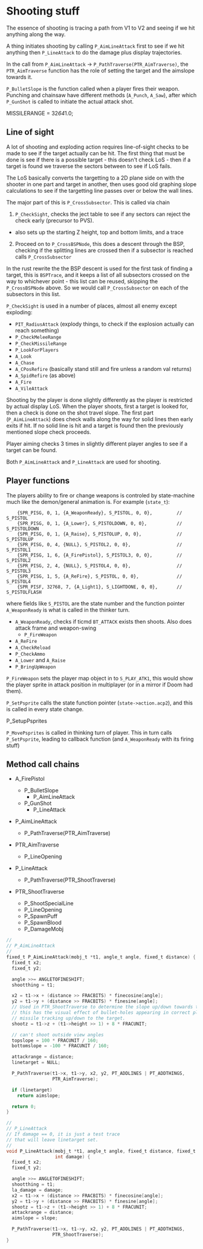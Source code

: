 # Shooting stuff

The essence of shooting is tracing a path from V1 to V2 and seeing if we hit anything
along the way.

A thing initiates shooting by calling `P_AimLineAttack` first to see if we hit anything
then `P_LineAttack` to do the damage plus display trajectories.

In the call from `P_AimLineAttack` -> `P_PathTraverse(PTR_AimTraverse)`, the `PTR_AimTraverse`
function has the role of setting the target and the aimslope towards it.

`P_BulletSlope` is the function called when a player fires their weapon. Punching and
chainsaw have different methods (`A_Punch`, `A_Saw`), after which `P_GunShot` is called
to initiate the actual attack shot.

MISSILERANGE = 32*64*1.0;

## Line of sight

A lot of shooting and exploding action requires line-of-sight checks to be made to see if the target actually can be hit. The first thing that must be done is see if there is a possible target - this doesn't check LoS - then if a target is found we traverse the sectors between to see if LoS fails.

The LoS basically converts the targetting to a 2D plane side on with the shooter in one part and target in another, then uses good old graphing slope calculations to see if the targetting line passes over or below the wall lines.

The major part of this is `P_CrossSubsector`. This is called via chain 

1. `P_CheckSight`, checks the ject table to see if any sectors can reject the check early (precursor to PVS).
  - also sets up the starting Z height, top and bottom limits, and a trace
2. Proceed on to `P_CrossBSPNode`, this does a descent through the BSP, checking if the splitting lines are crossed then if a subsector is reached calls `P_CrossSubsector`

In the rust rewrite the the BSP descent is used for the first task of finding a target, this is `BSPTrace`, and it keeps a list of all subsectors crossed on the way to whichever point - this list can be reused, skipping the `P_CrossBSPNode` above. So we would call `P_CrossSubsector` on each of the subsectors in this list.

`P_CheckSight` is used in a number of places, almost all enemy except exploding:
- `PIT_RadiusAttack` (explody things, to check if the explosion actually can reach something)
- `P_CheckMeleeRange`
- `P_CheckMissileRange`
- `P_LookForPlayers`
- `A_Look`
- `A_Chase`
- `A_CPosRefire` (basically stand still and fire unless a random val returns)
- `A_SpidRefire` (as above)
- `A_Fire`
- `A_VileAttack`

Shooting by the player is done slightly differently as the player is restricted by actual display LoS. When the player shoots, first a target is looked for, then a check is done on the shot travel slope. The first part (`P_AimLineAttack`) does check walls along the way for solid lines then early exits if hit. If no solid line is hit and a target is found then the previously mentioned slope check proceeds.

Player aiming checks 3 times in slightly different player angles to see if a target can be found.

Both `P_AimLineAttack` and `P_LineAttack` are used for shooting.

## Player functions

The players ability to fire or change weapons is controled by state-machine much like the demon/general animation is. For example (`state_t`):

```
	{SPR_PISG, 0, 1, {A_WeaponReady}, S_PISTOL, 0, 0},		   // S_PISTOL
	{SPR_PISG, 0, 1, {A_Lower}, S_PISTOLDOWN, 0, 0},		   // S_PISTOLDOWN
	{SPR_PISG, 0, 1, {A_Raise}, S_PISTOLUP, 0, 0},			   // S_PISTOLUP
	{SPR_PISG, 0, 4, {NULL}, S_PISTOL2, 0, 0},				   // S_PISTOL1
	{SPR_PISG, 1, 6, {A_FirePistol}, S_PISTOL3, 0, 0},		   // S_PISTOL2
	{SPR_PISG, 2, 4, {NULL}, S_PISTOL4, 0, 0},				   // S_PISTOL3
	{SPR_PISG, 1, 5, {A_ReFire}, S_PISTOL, 0, 0},			   // S_PISTOL4
	{SPR_PISF, 32768, 7, {A_Light1}, S_LIGHTDONE, 0, 0},	   // S_PISTOLFLASH
```
where fields like `S_PISTOL` are the state number and the function pointer `A_WeaponReady` is what is called in the thinker turn.

- `A_WeaponReady`, checks if ticmd `BT_ATTACK` exists then shoots. Also does attack frame and weapon-swing
  - `P_FireWeapon`
- `A_ReFire`
- `A_CheckReload`
- `P_CheckAmmo`
- `A_Lower` and `A_Raise`
- `P_BringUpWeapon`

`P_FireWeapon` sets the player map object in to `S_PLAY_ATK1`, this would show the player sprite in attack position in multiplayer (or in a mirror if Doom had them).

`P_SetPsprite` calls the state function pointer (`state->action.acp2`), and this is called in every state change.

P_SetupPsprites

`P_MovePsprites` is called in thinking turn of player. This in turn calls `P_SetPsprite`, leading to callback function (and `A_WeaponReady` with its firing stuff)

## Method call chains

- A_FirePistol
  - P_BulletSlope
    - P_AimLineAttack
  - P_GunShot
    - P_LineAttack

- P_AimLineAttack
  - P_PathTraverse(PTR_AimTraverse)
- PTR_AimTraverse
  - P_LineOpening

- P_LineAttack
  - P_PathTraverse(PTR_ShootTraverse)

- PTR_ShootTraverse
  - P_ShootSpecialLine
  - P_LineOpening
  - P_SpawnPuff
  - P_SpawnBlood
  - P_DamageMobj


```C
//
// P_AimLineAttack
//
fixed_t P_AimLineAttack(mobj_t *t1, angle_t angle, fixed_t distance) {
  fixed_t x2;
  fixed_t y2;

  angle >>= ANGLETOFINESHIFT;
  shootthing = t1;

  x2 = t1->x + (distance >> FRACBITS) * finecosine[angle];
  y2 = t1->y + (distance >> FRACBITS) * finesine[angle];
  // Used in PTR_ShootTraverse to determine the slope up/down towards target
  // this has the visual effect of bullet-holes appearing in correct place or a
  // missile tracking up/down to the target.
  shootz = t1->z + (t1->height >> 1) + 8 * FRACUNIT;

  // can't shoot outside view angles
  topslope = 100 * FRACUNIT / 160;
  bottomslope = -100 * FRACUNIT / 160;

  attackrange = distance;
  linetarget = NULL;

  P_PathTraverse(t1->x, t1->y, x2, y2, PT_ADDLINES | PT_ADDTHINGS,
                 PTR_AimTraverse);

  if (linetarget)
    return aimslope;

  return 0;
}

//
// P_LineAttack
// If damage == 0, it is just a test trace
// that will leave linetarget set.
//
void P_LineAttack(mobj_t *t1, angle_t angle, fixed_t distance, fixed_t slope,
                  int damage) {
  fixed_t x2;
  fixed_t y2;

  angle >>= ANGLETOFINESHIFT;
  shootthing = t1;
  la_damage = damage;
  x2 = t1->x + (distance >> FRACBITS) * finecosine[angle];
  y2 = t1->y + (distance >> FRACBITS) * finesine[angle];
  shootz = t1->z + (t1->height >> 1) + 8 * FRACUNIT;
  attackrange = distance;
  aimslope = slope;

  P_PathTraverse(t1->x, t1->y, x2, y2, PT_ADDLINES | PT_ADDTHINGS,
                 PTR_ShootTraverse);
}
```
